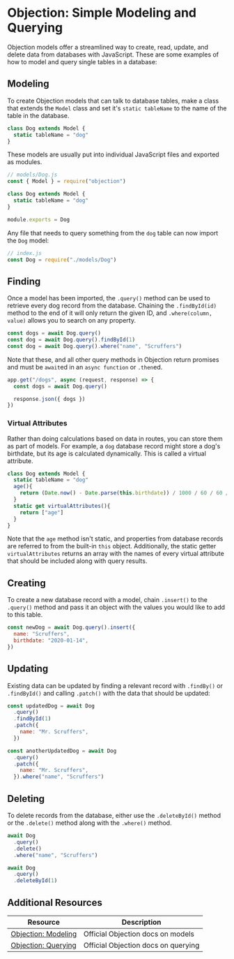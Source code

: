 # Objection: Simple Modeling and Querying

Objection models offer a streamlined way to create, read, update, and delete data from databases with JavaScript. These are some examples of how to model and query single tables in a database:

## Modeling

To create Objection models that can talk to database tables, make a class that extends the `Model` class and set it's `static tableName` to the name of the table in the database.

```js
class Dog extends Model {
  static tableName = "dog"
}
```

These models are usually put into individual JavaScript files and exported as modules.

```js
// models/Dog.js
const { Model } = require("objection")

class Dog extends Model {
  static tableName = "dog"
}

module.exports = Dog
```

Any file that needs to query something from the `dog` table can now import the `Dog` model:

```js
// index.js
const Dog = require("./models/Dog")
```

## Finding

Once a model has been imported, the `.query()` method can be used to retrieve every dog record from the database. Chaining the `.findById(id)` method to the end of it will only return the given ID, and `.where(column, value)` allows you to search on any property.

```js
const dogs = await Dog.query()
const dog = await Dog.query().findById(1)
const dog = await Dog.query().where("name", "Scruffers")
```

Note that these, and all other query methods in Objection return promises and must be `await`ed in an `async function` or `.then`ed.

```js
app.get("/dogs", async (request, response) => {
  const dogs = await Dog.query()

  response.json({ dogs })
})
```

### Virtual Attributes

Rather than doing calculations based on data in routes, you can store them as part of models. For example, a `dog` database record might store a dog's birthdate, but its age is calculated dynamically. This is called a virtual attribute.

```js
class Dog extends Model {
  static tableName = "dog"
  age(){
    return (Date.now() - Date.parse(this.birthdate)) / 1000 / 60 / 60 / 24 / 365
  }
  static get virtualAttributes(){
    return ["age"]
  }
}
```

Note that the `age` method isn't static, and properties from database records are referred to from the built-in `this` object.
Additionally, the static getter `virtualAttributes` returns an array with the names of every virtual attribute that should be included along with query results.

## Creating

To create a new database record with a model, chain `.insert()` to the `.query()` method and pass it an object with the values you would like to add to this table.

```js
const newDog = await Dog.query().insert({
  name: "Scruffers",
  birthdate: "2020-01-14",
})
```

## Updating

Existing data can be updated by finding a relevant record with `.findBy()` or `.findById()` and calling `.patch()` with the data that should be updated:

```js
const updatedDog = await Dog
  .query()
  .findById(1)
  .patch({
    name: "Mr. Scruffers",
  })

const anotherUpdatedDog = await Dog
  .query()
  .patch({
    name: "Mr. Scruffers",
  }).where("name", "Scruffers")
```

## Deleting

To delete records from the database, either use the `.deleteById()` method or the `.delete()` method along with the `.where()` method.

```js
await Dog
  .query()
  .delete()
  .where("name", "Scruffers")

await Dog
  .query()
  .deleteById(1)
```

## Additional Resources

| Resource | Description |
| --- | --- |
| [Objection: Modeling](https://vincit.github.io/objection.js/guide/models.html#examples) | Official Objection docs on models |
| [Objection: Querying](https://vincit.github.io/objection.js/guide/query-examples.html) | Official Objection docs on querying |
